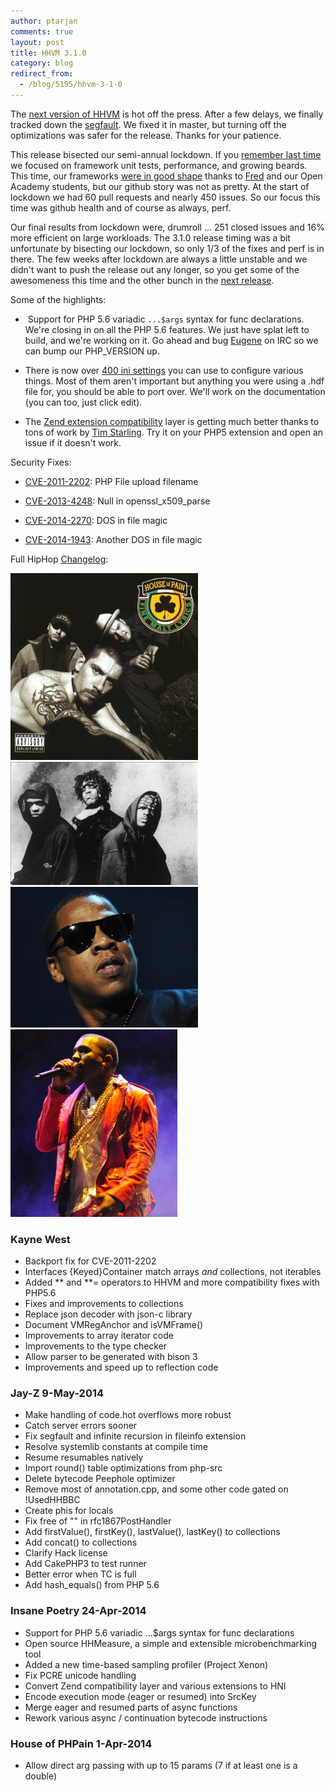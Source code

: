 ```yaml
---
author: ptarjan
comments: true
layout: post
title: HHVM 3.1.0
category: blog
redirect_from:
  - /blog/5195/hhvm-3-1-0
---
```


The [next version of HHVM](https://github.com/facebook/hhvm/wiki/Prebuilt%20Packages%20for%20HHVM) is hot off the press. After a few delays, we finally tracked down the [segfault](https://github.com/facebook/hhvm/commit/be654dd35a50b0c5a6918b376b5d168fdd00be25). We fixed it in master, but turning off the optimizations was safer for the release. Thanks for your patience.

<!--truncate-->

This release bisected our semi-annual lockdown. If you [remember last time ](http://hhvm.com/blog/2813/we-are-the-98-5-and-the-16)we focused on framework unit tests, performance, and growing beards. This time, our frameworks [were in good shape](http://hhvm.com/blog/4841/compatibility-update) thanks to [Fred](https://github.com/fredemmott/) and our Open Academy students, but our github story was not as pretty. At the start of lockdown we had 60 pull requests and nearly 450 issues. So our focus this time was github health and of course as always, perf.

Our final results from lockdown were, drumroll ... 251 closed issues and 16% more efficient on large workloads. The 3.1.0 release timing was a bit unfortunate by bisecting our lockdown, so only 1/3 of the fixes and perf is in there. The few weeks after lockdown are always a little unstable and we didn't want to push the release out any longer, so you get some of the awesomeness this time and the other bunch in the [next release](https://github.com/facebook/hhvm/wiki/Release%20Schedule).

Some of the highlights:




  *  Support for PHP 5.6 variadic `...$args` syntax for func declarations. We're closing in on all the PHP 5.6 features. We just have splat left to build, and we're working on it. Go ahead and bug [Eugene](https://github.com/elgenie) on IRC so we can bump our PHP_VERSION up.


  * There is now over [400 ini settings](https://github.com/facebook/hhvm/wiki/INI%20Settings) you can use to configure various things. Most of them aren't important but anything you were using a .hdf file for, you should be able to port over. We'll work on the documentation (you can too, just click edit).


  * The [Zend extension compatibility](https://github.com/facebook/hhvm/tree/master/hphp/runtime/ext_zend_compat) layer is getting much better thanks to tons of work by [Tim Starling](https://github.com/tstarling). Try it on your PHP5 extension and open an issue if it doesn't work.


Security Fixes:


  * [CVE-2011-2202](http://cve.mitre.org/cgi-bin/cvename.cgi?name=CVE-2011-2202): PHP File upload filename


  * [CVE-2013-4248](http://cve.mitre.org/cgi-bin/cvename.cgi?name=CVE-2013-4248): Null in openssl_x509_parse


  * [CVE-2014-2270](http://cve.mitre.org/cgi-bin/cvename.cgi?name=CVE-2014-2270): DOS in file magic


  * [CVE-2014-1943](http://cve.mitre.org/cgi-bin/cvename.cgi?name=CVE-2014-1943): Another DOS in file magic


Full HipHop [Changelog](https://github.com/facebook/hhvm/blob/master/hphp/NEWS):

![House of PHPain](/static/images/posts/51dmEgb7yEL._SX300_.jpg)![Insane Poetry](/static/images/posts/MI0001403584-300x197.jpg)![Jay-Z](/static/images/posts/jayz-ef87b3e92d7c1c87ab4f734077cfe8ed06ac322c-300x225.jpg)![Kanye West](/static/images/posts/Kanye_West_Lollapalooza_Chile_2011_2-267x300.jpg)

### Kayne West

* Backport fix for CVE-2011-2202
* Interfaces {Keyed}Container match arrays *and* collections, not iterables
* Added ** and **= operators to HHVM and more compatibility fixes with PHP5.6
* Fixes and improvements to collections
* Replace json decoder with json-c library
* Document VMRegAnchor and isVMFrame()
* Improvements to array iterator code
* Improvements to the type checker
* Allow parser to be generated with bison 3
* Improvements and speed up to reflection code

### Jay-Z 9-May-2014

- Make handling of code.hot overflows more robust
- Catch server errors sooner
- Fix segfault and infinite recursion in fileinfo extension
- Resolve systemlib constants at compile time
- Resume resumables natively
- Import round() table optimizations from php-src
- Delete bytecode Peephole optimizer
- Remove most of annotation.cpp, and some other code gated on !UsedHHBBC
- Create phis for locals
- Fix free of "" in rfc1867PostHandler
- Add firstValue(), firstKey(), lastValue(), lastKey() to collections
- Add concat() to collections
- Clarify Hack license
- Add CakePHP3 to test runner
- Better error when TC is full
- Add hash_equals() from PHP 5.6

### Insane Poetry 24-Apr-2014

- Support for PHP 5.6 variadic ...$args syntax for func declarations
- Open source HHMeasure, a simple and extensible microbenchmarking tool
- Added a new time-based sampling profiler (Project Xenon)
- Fix PCRE unicode handling
- Convert Zend compatibility layer and various extensions to HNI
- Encode execution mode (eager or resumed) into SrcKey
- Merge eager and resumed parts of async functions
- Rework various async / continuation bytecode instructions

### House of PHPain 1-Apr-2014

- Allow direct arg passing with up to 15 params (7 if at least one is a double)
